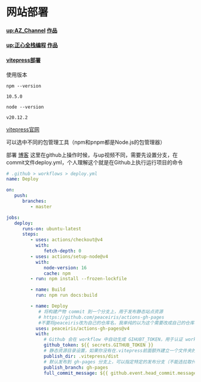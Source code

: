 # 网站部署
#### [up:AZ_Channel](https://www.bilibili.com/video/BV1XW4y1w7bc/?spm_id_from=333.337.search-card.all.click&vd_source=b9f16feb6ff7836e90c4ba95657422ea)               [作品](https://docs.bugdesigner.cn/)

#### [up:正心全栈编程](https://www.bilibili.com/video/BV1Wu4y177bB/?spm_id_from=333.788&vd_source=b9f16feb6ff7836e90c4ba95657422ea)           [作品](https://docs.zhengxinonly.com/)

#### [vitepress部署 ](https://docs.bugdesigner.cn/docs/Tutorial/vitepress.html#%E9%83%A8%E7%BD%B2%E6%AD%A5%E9%AA%A4)  

使用版本

`npm --version`

`10.5.0`

`node --version`

`v20.12.2`

[vitepress官网](https://vitepress.dev/guide/getting-started)

可以选中不同的包管理工具（npm和pnpm都是Node.js的包管理器）

部署 [博客](https://helloahao096.github.io/helloahao/posts/GitHub%20Action%E4%B8%80%E9%94%AE%E9%83%A8%E7%BD%B2%E4%B8%AA%E4%BA%BA%E5%8D%9A%E5%AE%A2.html) 这里在github上操作时候，与up视频不同，需要先设置分支，在commit文件deploy.yml，个人理解这个就是在Github上执行运行项目的命令

```yaml
# .github > workflows > deploy.yml
name: Deploy

on:
   push:
      branches:
         - master

jobs:
   deploy:
      runs-on: ubuntu-latest
      steps:
         - uses: actions/checkout@v4
           with:
              fetch-depth: 0
         - uses: actions/setup-node@v4
           with:
              node-version: 16
              cache: npm
         - run: npm install --frozen-lockfile

         - name: Build
           run: npm run docs:build

         - name: Deploy
            # 将构建产物 commit 到一个分支上，用于发布静态站点资源
            # https://github.com/peaceiris/actions-gh-pages
            #不要将peaceiris改为自己的仓库名，我单纯的以为这个需要改成自己的仓库名，部署上去就build失败了，需引用该仓库的配置
           uses: peaceiris/actions-gh-pages@v4
           with:
              # Github 会在 workflow 中自动生成 GIHUBT_TOKEN，用于认证 workflow 的运行
              github_token: ${{ secrets.GITHUB_TOKEN }}
              # 静态资源目录设置，如果你没有在.vitepress前面额外建立一个文件夹的话
              publish_dir: .vitepress/dist
              # 默认发布到 gh-pages 分支上，可以指定特定的发布分支（不能选拉取代码的分支）
              publish_branch: gh-pages
              full_commit_message: ${{ github.event.head_commit.message }}
```



